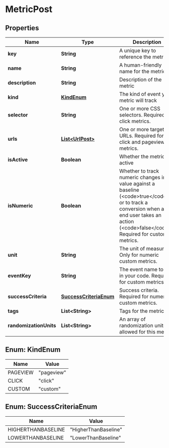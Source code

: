 

# MetricPost


## Properties

| Name | Type | Description | Notes |
|------------ | ------------- | ------------- | -------------|
|**key** | **String** | A unique key to reference the metric |  |
|**name** | **String** | A human-friendly name for the metric |  [optional] |
|**description** | **String** | Description of the metric |  [optional] |
|**kind** | [**KindEnum**](#KindEnum) | The kind of event your metric will track |  |
|**selector** | **String** | One or more CSS selectors. Required for click metrics. |  [optional] |
|**urls** | [**List&lt;UrlPost&gt;**](UrlPost.md) | One or more target URLs. Required for click and pageview metrics. |  [optional] |
|**isActive** | **Boolean** | Whether the metric is active |  [optional] |
|**isNumeric** | **Boolean** | Whether to track numeric changes in value against a baseline (&lt;code&gt;true&lt;/code&gt;) or to track a conversion when an end user takes an action (&lt;code&gt;false&lt;/code&gt;). Required for custom metrics. |  [optional] |
|**unit** | **String** | The unit of measure. Only for numeric custom metrics. |  [optional] |
|**eventKey** | **String** | The event name to use in your code. Required for custom metrics. |  [optional] |
|**successCriteria** | [**SuccessCriteriaEnum**](#SuccessCriteriaEnum) | Success criteria. Required for numeric custom metrics. |  [optional] |
|**tags** | **List&lt;String&gt;** | Tags for the metric |  [optional] |
|**randomizationUnits** | **List&lt;String&gt;** | An array of randomization units allowed for this metric |  [optional] |



## Enum: KindEnum

| Name | Value |
|---- | -----|
| PAGEVIEW | &quot;pageview&quot; |
| CLICK | &quot;click&quot; |
| CUSTOM | &quot;custom&quot; |



## Enum: SuccessCriteriaEnum

| Name | Value |
|---- | -----|
| HIGHERTHANBASELINE | &quot;HigherThanBaseline&quot; |
| LOWERTHANBASELINE | &quot;LowerThanBaseline&quot; |



